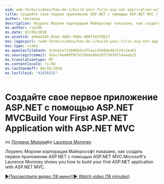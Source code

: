 ```yaml
---
uid: web-forms/videos/how-do-i/build-your-first-asp-net-application-with-asp-net-mvc
title: Создайте свое первое приложение ASP.NET с помощью ASP.NET MVC | Документация Майкрософт
author: lmoroney
description: Лоуренс Морони корпорации Майкрософт показано, как создать первое приложение ASP.NET с помощью ASP.NET MVC.
ms.author: riande
ms.date: 03/09/2010
ms.assetid: a4daa181-8da2-4883-998e-d08f34259b1f
msc.legacyurl: /web-forms/videos/how-do-i/build-your-first-asp-net-application-with-asp-net-mvc
msc.type: video
ms.openlocfilehash: 3c9cb1ef138966dcd75aa14560de48c539c2ea61
ms.sourcegitcommit: 45ac74e400f9f2b7dbded66297730f6f14a4eb25
ms.translationtype: MT
ms.contentlocale: ru-RU
ms.lasthandoff: 08/16/2018
ms.locfileid: "41835515"
---
```

<a name="build-your-first-aspnet-application-with-aspnet-mvc"></a><span data-ttu-id="b1e49-103">Создайте свое первое приложение ASP.NET с помощью ASP.NET MVC</span><span class="sxs-lookup"><span data-stu-id="b1e49-103">Build Your First ASP.NET Application with ASP.NET MVC</span></span>
====================
<span data-ttu-id="b1e49-104">по [Лоуренс Морони](https://github.com/lmoroney)</span><span class="sxs-lookup"><span data-stu-id="b1e49-104">by [Laurence Moroney](https://github.com/lmoroney)</span></span>

<span data-ttu-id="b1e49-105">Лоуренс Морони корпорации Майкрософт показано, как создать первое приложение ASP.NET с помощью ASP.NET MVC.</span><span class="sxs-lookup"><span data-stu-id="b1e49-105">Microsoft's Laurence Moroney shows you how to build your first ASP.NET application with ASP.NET MVC.</span></span>

[<span data-ttu-id="b1e49-106">&#9654;Просмотрите видео (18 минут)</span><span class="sxs-lookup"><span data-stu-id="b1e49-106">&#9654; Watch video (18 minutes)</span></span>](https://channel9.msdn.com/Blogs/ASP-NET-Site-Videos/build-your-first-asp-net-application-with-asp-net-mvc)
